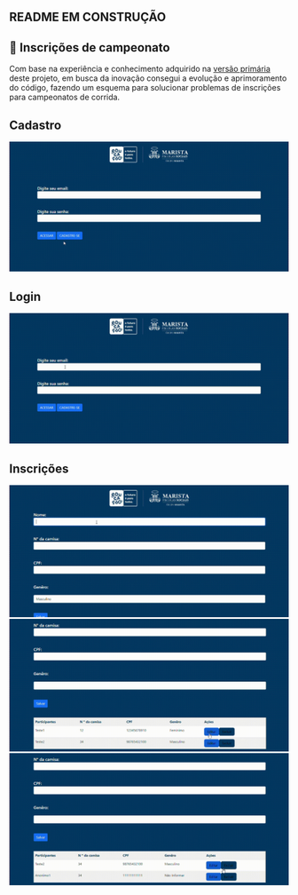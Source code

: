 
## README EM CONSTRUÇÃO     

## 🥇 Inscrições de campeonato 
Com base na experiência e conhecimento adquirido na [versão primária](https://witoriabeatriz.github.io/Cadastro-versao-primaria/) deste projeto, em busca da inovação consegui a evolução e aprimoramento do código, fazendo um esquema para solucionar problemas de inscrições para campeonatos de corrida.


## Cadastro

<img src="imgs/cadastro.gif">







## Login  

<img src="imgs/login.gif">



## Inscrições

<img src="imgs/inscricao.gif">  

<img src="imgs/editar.gif">  

<img src="imgs/excluir.gif">  


